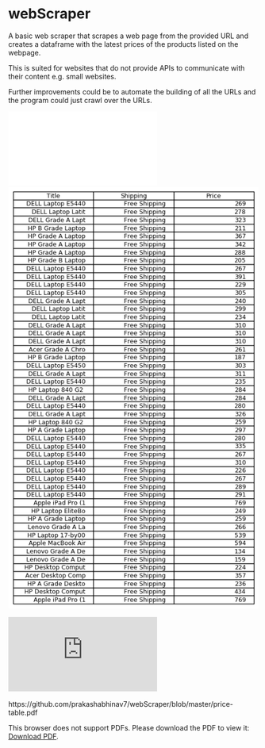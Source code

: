 # webScraper
A basic web scraper that scrapes a web page from the provided URL and creates a dataframe with the latest prices of the products listed on the webpage. 

This is suited for websites that do not provide APIs to communicate with their content e.g. small websites.

Further improvements could be to automate the building of all the URLs and the program could just crawl over the URLs.

![](price-table.pdf)
![](price-table.png)

<object data="https://github.com/prakashabhinav7/webScraper/blob/master/price-table.pdf" type="application/pdf" width="700px" height="700px">
    <embed src="https://github.com/prakashabhinav7/webScraper/blob/master/price-table.pdf">
        <p>https://github.com/prakashabhinav7/webScraper/blob/master/price-table.pdf</p>
        <p>This browser does not support PDFs. Please download the PDF to view it: <a href="https://github.com/prakashabhinav7/webScraper/blob/master/price-table.pdf">Download PDF</a>.</p>
    </embed>
</object>
